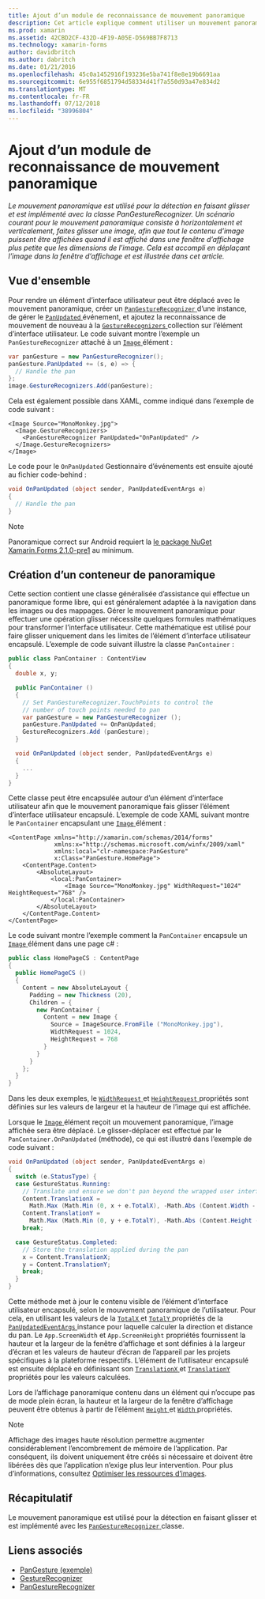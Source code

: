 ```yaml
---
title: Ajout d’un module de reconnaissance de mouvement panoramique
description: Cet article explique comment utiliser un mouvement panoramique à horizontalement et verticalement faites glisser une image, afin que tout le contenu d’image puissent être affichées quand il est affiché dans une fenêtre d’affichage plus petite que les dimensions de l’image.
ms.prod: xamarin
ms.assetid: 42CBD2CF-432D-4F19-A05E-D569BB7F8713
ms.technology: xamarin-forms
author: davidbritch
ms.author: dabritch
ms.date: 01/21/2016
ms.openlocfilehash: 45c0a1452916f193236e5ba741f8e8e19b6691aa
ms.sourcegitcommit: 6e955f6851794d58334d41f7a550d93a47e834d2
ms.translationtype: MT
ms.contentlocale: fr-FR
ms.lasthandoff: 07/12/2018
ms.locfileid: "38996804"
---
```

# <a name="adding-a-pan-gesture-recognizer"></a>Ajout d’un module de reconnaissance de mouvement panoramique

_Le mouvement panoramique est utilisé pour la détection en faisant glisser et est implémenté avec la classe PanGestureRecognizer. Un scénario courant pour le mouvement panoramique consiste à horizontalement et verticalement, faites glisser une image, afin que tout le contenu d’image puissent être affichées quand il est affiché dans une fenêtre d’affichage plus petite que les dimensions de l’image. Cela est accompli en déplaçant l’image dans la fenêtre d’affichage et est illustrée dans cet article._

## <a name="overview"></a>Vue d'ensemble

Pour rendre un élément d’interface utilisateur peut être déplacé avec le mouvement panoramique, créer un [ `PanGestureRecognizer` ](xref:Xamarin.Forms.PanGestureRecognizer) d’une instance, de gérer le [ `PanUpdated` ](xref:Xamarin.Forms.PanGestureRecognizer.PanUpdated) événement, et ajoutez la reconnaissance de mouvement de nouveau à la [ `GestureRecognizers` ](xref:Xamarin.Forms.View.GestureRecognizers) collection sur l’élément d’interface utilisateur. Le code suivant montre l’exemple un `PanGestureRecognizer` attaché à un [ `Image` ](xref:Xamarin.Forms.Image) élément :

```csharp
var panGesture = new PanGestureRecognizer();
panGesture.PanUpdated += (s, e) => {
  // Handle the pan
};
image.GestureRecognizers.Add(panGesture);
```

Cela est également possible dans XAML, comme indiqué dans l’exemple de code suivant :

```xaml
<Image Source="MonoMonkey.jpg">
  <Image.GestureRecognizers>
    <PanGestureRecognizer PanUpdated="OnPanUpdated" />
  </Image.GestureRecognizers>
</Image>
```

Le code pour le `OnPanUpdated` Gestionnaire d’événements est ensuite ajouté au fichier code-behind :

```csharp
void OnPanUpdated (object sender, PanUpdatedEventArgs e)
{
  // Handle the pan
}
```

> [!NOTE]
> Panoramique correct sur Android requiert la [le package NuGet Xamarin.Forms 2.1.0-pre1](https://www.nuget.org/packages/Xamarin.Forms/2.1.0.6501-pre1) au minimum.

## <a name="creating-a-pan-container"></a>Création d’un conteneur de panoramique

Cette section contient une classe généralisée d’assistance qui effectue un panoramique forme libre, qui est généralement adaptée à la navigation dans les images ou des mappages. Gérer le mouvement panoramique pour effectuer une opération glisser nécessite quelques formules mathématiques pour transformer l’interface utilisateur. Cette mathématique est utilisé pour faire glisser uniquement dans les limites de l’élément d’interface utilisateur encapsulé. L’exemple de code suivant illustre la classe `PanContainer` :

```csharp
public class PanContainer : ContentView
{
  double x, y;

  public PanContainer ()
  {
    // Set PanGestureRecognizer.TouchPoints to control the
    // number of touch points needed to pan
    var panGesture = new PanGestureRecognizer ();
    panGesture.PanUpdated += OnPanUpdated;
    GestureRecognizers.Add (panGesture);
  }

  void OnPanUpdated (object sender, PanUpdatedEventArgs e)
  {
    ...
  }
}
```

Cette classe peut être encapsulée autour d’un élément d’interface utilisateur afin que le mouvement panoramique fais glisser l’élément d’interface utilisateur encapsulé. L’exemple de code XAML suivant montre le `PanContainer` encapsulant une [ `Image` ](xref:Xamarin.Forms.Image) élément :

```xaml
<ContentPage xmlns="http://xamarin.com/schemas/2014/forms"
             xmlns:x="http://schemas.microsoft.com/winfx/2009/xaml"
             xmlns:local="clr-namespace:PanGesture"
             x:Class="PanGesture.HomePage">
    <ContentPage.Content>
        <AbsoluteLayout>
            <local:PanContainer>
                <Image Source="MonoMonkey.jpg" WidthRequest="1024" HeightRequest="768" />
            </local:PanContainer>
        </AbsoluteLayout>
    </ContentPage.Content>
</ContentPage>
```

Le code suivant montre l’exemple comment la `PanContainer` encapsule un [ `Image` ](xref:Xamarin.Forms.Image) élément dans une page c# :

```csharp
public class HomePageCS : ContentPage
{
  public HomePageCS ()
  {
    Content = new AbsoluteLayout {
      Padding = new Thickness (20),
      Children = {
        new PanContainer {
          Content = new Image {
            Source = ImageSource.FromFile ("MonoMonkey.jpg"),
            WidthRequest = 1024,
            HeightRequest = 768
          }
        }
      }
    };
  }
}
```

Dans les deux exemples, le [ `WidthRequest` ](xref:Xamarin.Forms.VisualElement.WidthRequest) et [ `HeightRequest` ](xref:Xamarin.Forms.VisualElement.HeightRequest) propriétés sont définies sur les valeurs de largeur et la hauteur de l’image qui est affichée.

Lorsque le [ `Image` ](xref:Xamarin.Forms.Image) élément reçoit un mouvement panoramique, l’image affichée sera être déplacé. Le glisser-déplacer est effectué par le `PanContainer.OnPanUpdated` (méthode), ce qui est illustré dans l’exemple de code suivant :

```csharp
void OnPanUpdated (object sender, PanUpdatedEventArgs e)
{
  switch (e.StatusType) {
  case GestureStatus.Running:
    // Translate and ensure we don't pan beyond the wrapped user interface element bounds.
    Content.TranslationX =
      Math.Max (Math.Min (0, x + e.TotalX), -Math.Abs (Content.Width - App.ScreenWidth));
    Content.TranslationY =
      Math.Max (Math.Min (0, y + e.TotalY), -Math.Abs (Content.Height - App.ScreenHeight));
    break;

  case GestureStatus.Completed:
    // Store the translation applied during the pan
    x = Content.TranslationX;
    y = Content.TranslationY;
    break;
  }
}
```

Cette méthode met à jour le contenu visible de l’élément d’interface utilisateur encapsulé, selon le mouvement panoramique de l’utilisateur. Pour cela, en utilisant les valeurs de la [ `TotalX` ](xref:Xamarin.Forms.PanUpdatedEventArgs.TotalX) et [ `TotalY` ](xref:Xamarin.Forms.PanUpdatedEventArgs.TotalY) propriétés de la [ `PanUpdatedEventArgs` ](xref:Xamarin.Forms.PanUpdatedEventArgs) instance pour laquelle calculer la direction et distance du pan. Le `App.ScreenWidth` et `App.ScreenHeight` propriétés fournissent la hauteur et la largeur de la fenêtre d’affichage et sont définies à la largeur d’écran et les valeurs de hauteur d’écran de l’appareil par les projets spécifiques à la plateforme respectifs. L’élément de l’utilisateur encapsulé est ensuite déplacé en définissant son [ `TranslationX` ](xref:Xamarin.Forms.VisualElement.TranslationX) et [ `TranslationY` ](xref:Xamarin.Forms.VisualElement.TranslationY) propriétés pour les valeurs calculées.

Lors de l’affichage panoramique contenu dans un élément qui n’occupe pas de mode plein écran, la hauteur et la largeur de la fenêtre d’affichage peuvent être obtenus à partir de l’élément [ `Height` ](xref:Xamarin.Forms.VisualElement.Height) et [ `Width` ](xref:Xamarin.Forms.VisualElement.Width) propriétés.

> [!NOTE]
> Affichage des images haute résolution permettre augmenter considérablement l’encombrement de mémoire de l’application. Par conséquent, ils doivent uniquement être créés si nécessaire et doivent être libérées dès que l’application n’exige plus leur intervention. Pour plus d’informations, consultez [Optimiser les ressources d’images](~/xamarin-forms/deploy-test/performance.md#optimizeimages).

## <a name="summary"></a>Récapitulatif

Le mouvement panoramique est utilisé pour la détection en faisant glisser et est implémenté avec les [ `PanGestureRecognizer` ](xref:Xamarin.Forms.PanGestureRecognizer) classe.



## <a name="related-links"></a>Liens associés

- [PanGesture (exemple)](https://developer.xamarin.com/samples/xamarin-forms/WorkingWithGestures/PanGesture/)
- [GestureRecognizer](xref:Xamarin.Forms.GestureRecognizer)
- [PanGestureRecognizer](xref:Xamarin.Forms.PanGestureRecognizer)
